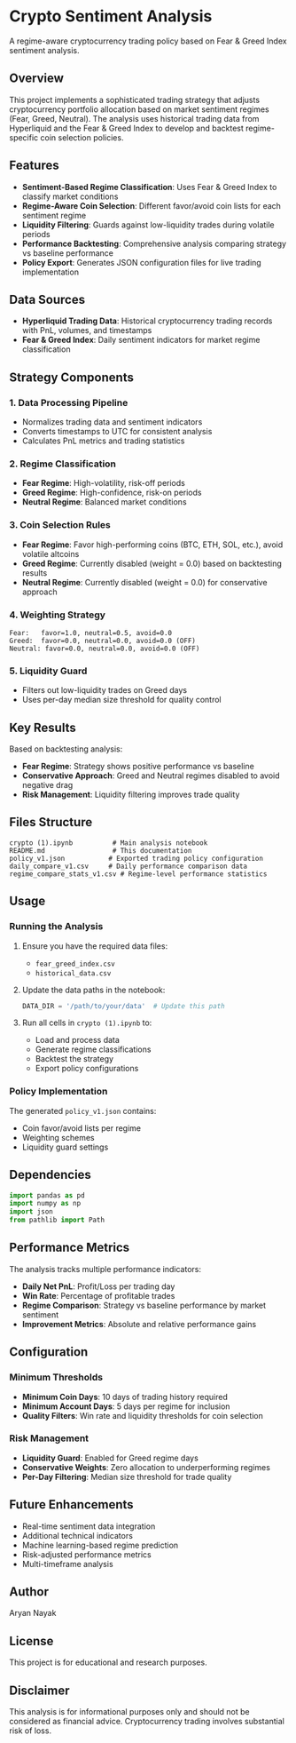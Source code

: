 # Crypto Sentiment Analysis

A regime-aware cryptocurrency trading policy based on Fear & Greed Index sentiment analysis.

## Overview

This project implements a sophisticated trading strategy that adjusts cryptocurrency portfolio allocation based on market sentiment regimes (Fear, Greed, Neutral). The analysis uses historical trading data from Hyperliquid and the Fear & Greed Index to develop and backtest regime-specific coin selection policies.

## Features

- **Sentiment-Based Regime Classification**: Uses Fear & Greed Index to classify market conditions
- **Regime-Aware Coin Selection**: Different favor/avoid coin lists for each sentiment regime
- **Liquidity Filtering**: Guards against low-liquidity trades during volatile periods
- **Performance Backtesting**: Comprehensive analysis comparing strategy vs baseline performance
- **Policy Export**: Generates JSON configuration files for live trading implementation

## Data Sources

- **Hyperliquid Trading Data**: Historical cryptocurrency trading records with PnL, volumes, and timestamps
- **Fear & Greed Index**: Daily sentiment indicators for market regime classification

## Strategy Components

### 1. Data Processing Pipeline
- Normalizes trading data and sentiment indicators
- Converts timestamps to UTC for consistent analysis
- Calculates PnL metrics and trading statistics

### 2. Regime Classification
- **Fear Regime**: High-volatility, risk-off periods
- **Greed Regime**: High-confidence, risk-on periods  
- **Neutral Regime**: Balanced market conditions

### 3. Coin Selection Rules
- **Fear Regime**: Favor high-performing coins (BTC, ETH, SOL, etc.), avoid volatile altcoins
- **Greed Regime**: Currently disabled (weight = 0.0) based on backtesting results
- **Neutral Regime**: Currently disabled (weight = 0.0) for conservative approach

### 4. Weighting Strategy
```
Fear:   favor=1.0, neutral=0.5, avoid=0.0
Greed:  favor=0.0, neutral=0.0, avoid=0.0 (OFF)
Neutral: favor=0.0, neutral=0.0, avoid=0.0 (OFF)
```

### 5. Liquidity Guard
- Filters out low-liquidity trades on Greed days
- Uses per-day median size threshold for quality control

## Key Results

Based on backtesting analysis:
- **Fear Regime**: Strategy shows positive performance vs baseline
- **Conservative Approach**: Greed and Neutral regimes disabled to avoid negative drag
- **Risk Management**: Liquidity filtering improves trade quality

## Files Structure

```
crypto (1).ipynb          # Main analysis notebook
README.md                 # This documentation
policy_v1.json           # Exported trading policy configuration
daily_compare_v1.csv     # Daily performance comparison data
regime_compare_stats_v1.csv # Regime-level performance statistics
```

## Usage

### Running the Analysis
1. Ensure you have the required data files:
   - `fear_greed_index.csv`
   - `historical_data.csv`

2. Update the data paths in the notebook:
   ```python
   DATA_DIR = '/path/to/your/data'  # Update this path
   ```

3. Run all cells in `crypto (1).ipynb` to:
   - Load and process data
   - Generate regime classifications
   - Backtest the strategy
   - Export policy configurations

### Policy Implementation
The generated `policy_v1.json` contains:
- Coin favor/avoid lists per regime
- Weighting schemes
- Liquidity guard settings

## Dependencies

```python
import pandas as pd
import numpy as np
import json
from pathlib import Path
```

## Performance Metrics

The analysis tracks multiple performance indicators:
- **Daily Net PnL**: Profit/Loss per trading day
- **Win Rate**: Percentage of profitable trades
- **Regime Comparison**: Strategy vs baseline performance by market sentiment
- **Improvement Metrics**: Absolute and relative performance gains

## Configuration

### Minimum Thresholds
- **Minimum Coin Days**: 10 days of trading history required
- **Minimum Account Days**: 5 days per regime for inclusion
- **Quality Filters**: Win rate and liquidity thresholds for coin selection

### Risk Management
- **Liquidity Guard**: Enabled for Greed regime days
- **Conservative Weights**: Zero allocation to underperforming regimes
- **Per-Day Filtering**: Median size threshold for trade quality

## Future Enhancements

- Real-time sentiment data integration
- Additional technical indicators
- Machine learning-based regime prediction
- Risk-adjusted performance metrics
- Multi-timeframe analysis

## Author

Aryan Nayak

## License

This project is for educational and research purposes.

## Disclaimer

This analysis is for informational purposes only and should not be considered as financial advice. Cryptocurrency trading involves substantial risk of loss.
